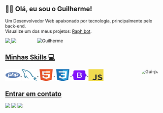 ## 👋🏻 Olá, eu sou o Guilherme!

<div>
  <p>
    Um Desenvolvedor Web apaixonado por tecnologia, principalmente pelo back-end. <br>
    Visualize um dos meus projetos: <a href="">Raph bot</a>.
   </p>
<img src="https://raw.githubusercontent.com/MicaelliMedeiros/micaellimedeiros/master/image/computer-illustration.png" min-width="400px" max-width="400px" width="400px" align="right" alt="Guilherme">
</div>

<div>
  <a href="https://github.com/Guilherme-TI">
  <img height="135em" src="https://github-readme-stats.vercel.app/api?username=Guilherme-TI&show_icons=true&theme=jolly&include_all_commits=true&count_private=true">
  <img height="160em" src="https://github-readme-stats.vercel.app/api/top-langs/?username=Guilherme-TI&layout=compact&langs_count=7&theme=jolly">
</div>
<div style="display: inline_block">
  <h2>Minhas Skills 💻</h2>
  <img align="center" alt="Gui-PHP" height="40" width="50" src="https://raw.githubusercontent.com/devicons/devicon/master/icons/php/php-plain.svg">
  <img align="center" alt="Gui-Sql" height="40" width="50" src="https://raw.githubusercontent.com/devicons/devicon/master/icons/mysql/mysql-plain.svg">
  <img align="center" alt="Gui-HTML" height="40" width="50" src="https://raw.githubusercontent.com/devicons/devicon/master/icons/html5/html5-original.svg">
  <img align="center" alt="Gui-CSS" height="40" width="50" src="https://raw.githubusercontent.com/devicons/devicon/master/icons/css3/css3-original.svg">
  <img align="center" alt="Gui-Bootstrap" height="40" width="50" src="https://raw.githubusercontent.com/devicons/devicon/master/icons/bootstrap/bootstrap-original.svg">
    <img align="center" alt="Gui-js" height="40" width="50" src="https://raw.githubusercontent.com/devicons/devicon/master/icons/javascript/javascript-original.svg">
  <img align="right" alt="Gui-pic" height="150" style="border-radius:50px;" src="https://th.bing.com/th/id/OIP.76D1cis7Pn9oDSA_p50TBgHaHa?pid=ImgDet&w=800&h=800&rs=1">
</div>
  
  ##
 
<div> 
  <h2>Entrar em contato</h2>
  <a href="https://www.facebook.com/profile.php?id=100076327865461" target="_blank"><img src="https://img.shields.io/badge/Facebook-black?style=for-the-badge&logo=facebook&logoColor=jolly" target="_blank"></a>
    <a href="https://discord.gg/twaBmwb9" target="_blank"><img src="https://img.shields.io/badge/Discord-black?style=for-the-badge&logo=discord&logoColor=jolly" target="_blank"></a>
    <a href="https://www.linkedin.com/in/luiz-guilherme-248649226/" target="_blank"><img src="https://img.shields.io/badge/Linkedin-black?style=for-the-badge&logo=linkedin&logoColor=jolly" target="_blank"></a>
 
</div>
